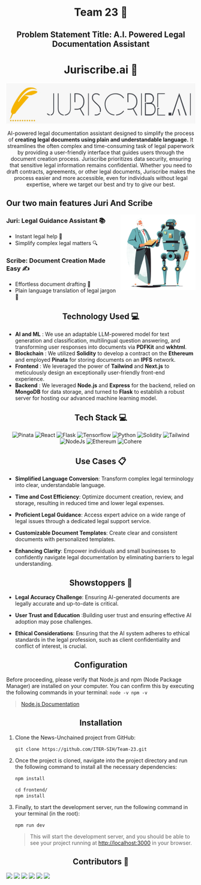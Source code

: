 <h1 align="center">Team 23 🚀</h1>

<h2 align="center">Problem Statement Title: A.I. Powered Legal Documentation Assistant</h2>
<h1 align="center">Juriscribe.ai 📜</h1>

![Juriscribe logo](readmeAssets/logo.jpeg)
<p align="center">AI-powered legal documentation assistant designed to simplify the process of <b>creating legal documents using plain and understandable language.</b> It streamlines the often complex and time-consuming task of legal paperwork by providing a user-friendly interface that guides users through the document creation process. Juriscribe prioritizes data security, ensuring that sensitive legal information remains confidential. Whether you need to draft contracts, agreements, or other legal documents, Juriscribe makes the process easier and more accessible, even for individuals without legal expertise, where we target our best and try to give our best.</p>

<h2>Our two main features Juri And Scribe</h2>
<img align="right" width="200px" src="readmeAssets/bg.png">

### Juri: Legal Guidance Assistant 📚
- Instant legal help 🚀
- Simplify complex legal matters 🔍

### Scribe: Document Creation Made Easy ✍️
- Effortless document drafting 📄
- Plain language translation of legal jargon 📝




<h2 align="center">Technology Used 💻 </h2>

- **AI and ML** : We use an adaptable LLM-powered model for text generation and classification, multilingual question answering, and transforming user responses into documents via **PDFKit** and **wkhtml**.
- **Blockchain** : We utilized **Solidity** to develop a contract on the **Ethereum** and employed **Pinata** for storing documents on an **IPFS** network.
- **Frontend** : We leveraged the power of **Tailwind** and **Next.js** to meticulously design an exceptionally user-friendly front-end experience.
- **Backend** : We leveraged **Node.js** and **Express** for the backend, relied on **MongoDB** for data storage, and turned to **Flask** to establish a robust server for hosting our advanced machine learning model.

<h2 align="center">Tech Stack 💻</h2> 
<div align="center">
<img alt="Pinata" src="https://img.shields.io/badge/Pinata-%23E4405F.svg?style=for-the-badge&logo=pinata&logoColor=white"/>
<img alt="React" src="https://img.shields.io/badge/ReactJs%20-%23E34F26.svg?&style=for-the-badge&logo=react&logoColor=white"/> 
<img alt="Flask" src="https://img.shields.io/badge/Flask-%23563D7C.svg?style=for-the-badge&logo=flask&logoColor=white"/>
<img alt="Tensorflow" src="https://img.shields.io/badge/Tensorflow%20-%23E34F26.svg?&style=for-the-badge&logo=tensorflow&logoColor=white"/> 
<img alt="Python" src="https://img.shields.io/badge/Python-%23563D7C.svg?style=for-the-badge&logo=python&logoColor=white"/>
<img alt="Solidity" src="https://img.shields.io/badge/Solidity%20-%23E34F26.svg?&style=for-the-badge&logo=solidity&logoColor=white"/> 
<img alt="Tailwind" src="https://img.shields.io/badge/Tailwind-%23563D7C.svg?style=for-the-badge&logo=tailwindcss&logoColor=white"/>
<img alt="NodeJs" src="https://img.shields.io/badge/NodeJs%20-%23E34F26.svg?&style=for-the-badge&logo=node.js&logoColor=white"/> 
<img alt="Ethereum" src="https://img.shields.io/badge/Ethereum-%23563D7C.svg?style=for-the-badge&logo=ethereum&logoColor=white"/>
<img alt="Cohere" src="https://img.shields.io/badge/Cohere-%23E4405F.svg?style=for-the-badge&logo=cohere&logoColor=white"/>

</div>


<h2 align="center">Use Cases 📋</h2>

- **Simplified Language Conversion**: Transform complex legal terminology into clear, understandable language.

- **Time and Cost Efficiency**: Optimize document creation, review, and storage, resulting in reduced time and lower legal expenses.

- **Proficient Legal Guidance**: Access expert advice on a wide range of legal issues through a dedicated legal support service.

- **Customizable Document Templates**: Create clear and consistent documents with personalized templates.

- **Enhancing Clarity**: Empower individuals and small businesses to confidently navigate legal documentation by eliminating barriers to legal understanding.

<h2 align="center">Showstoppers 🚫</h2>

- **Legal Accuracy Challenge**: Ensuring AI-generated documents are legally accurate and up-to-date is critical.

- **User Trust and Education** :Building user trust and ensuring effective AI adoption may pose challenges.

- **Ethical Considerations**: Ensuring that the AI system adheres to ethical standards in the legal profession, such as client confidentiality and conflict of interest, is crucial. 

<h2 align="center">Configuration</h2>

Before proceeding, please verify that Node.js and npm (Node Package Manager) are installed on your computer. You can confirm this by executing the following commands in your terminal:
    ```
    node -v
    npm -v
    ```

   > [Node.js Documentation](https://nodejs.org/en/docs/)

<h2 align="center">Installation</h2>

1. Clone the News-Unchained project from GitHub:

    ```
    git clone https://github.com/ITER-SIH/Team-23.git
    ```

2. Once the project is cloned, navigate into the project directory and run the following command to install all the necessary dependencies:

    ```
    npm install
    ```

    ```
    cd frontend/
    npm install
    ```

3. Finally, to start the development server, run the following command in your terminal (in the root):

    ```
    npm run dev
    ```

   > This will start the development server, and you should be able to see your project running at [http://localhost:3000](http://localhost:3000) in your browser.



<h2 align="center">Contributors 👥</h2>

[<img src="https://contrib.rocks/image?repo=UdityaRaj11/UdityaRaj11" width="100">](https://github.com/UditaRaj11)
[<img src="https://contrib.rocks/image?repo=MrSnor/Netflix-Clone" width="100">](https://github.com/MrSnor)
[<img src="https://contrib.rocks/image?repo=karan9576/karan9576" width="100">](https://github.com/karan9576)
[<img src="https://contrib.rocks/image?repo=suhani1804/Share-io" width="100">](https://github.com/psuhani1804)
[<img src="https://contrib.rocks/image?repo=aks007837/aks007837" width="100">](https://github.com/aks007837)
[<img src="https://contrib.rocks/image?repo=RIYAN1-ux/RIYAN1-ux" width="100">](https://github.com/RIYAN1-ux)
